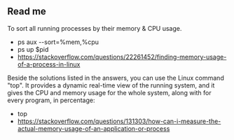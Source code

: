  ## Read me
 To sort all running processes by their memory & CPU usage.
* ps aux --sort=%mem,%cpu
* ps up $pid
* https://stackoverflow.com/questions/22261452/finding-memory-usage-of-a-process-in-linux


Beside the solutions listed in the answers, you can use the Linux command "top". It provides a dynamic real-time view of the running system, and it gives the CPU and memory usage for the whole system, along with for every program, in percentage:
* top
* https://stackoverflow.com/questions/131303/how-can-i-measure-the-actual-memory-usage-of-an-application-or-process

